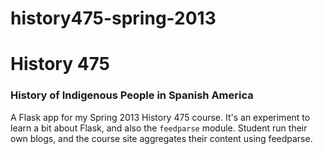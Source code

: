 history475-spring-2013
======================

# History 475
### History of Indigenous People in Spanish America  
   
A Flask app for my Spring 2013 History 475 course. It's an experiment to learn a bit about Flask, and also the `feedparse` module. Student run their own blogs, and the course site aggregates their content using feedparse.  

